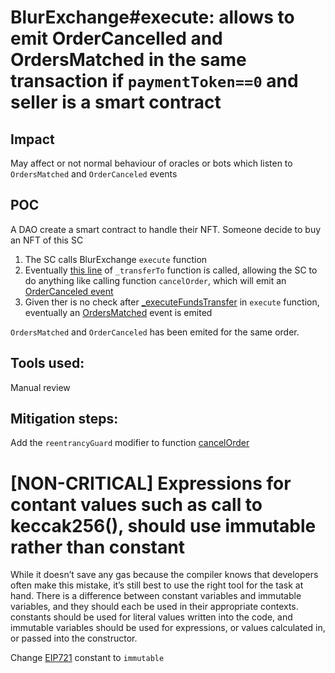 # BlurExchange#execute: allows to emit OrderCancelled and OrdersMatched in the same transaction if ```paymentToken==0``` and seller is a smart contract

## Impact
May affect or not normal behaviour of oracles or bots which listen to ```OrdersMatched``` and ```OrderCanceled``` events

## POC
A DAO create a smart contract to handle their NFT. Someone decide to buy an NFT of this SC
1. The SC calls BlurExchange ```execute``` function
1. Eventually [this line](https://github.com/code-423n4/2022-10-blur/blob/2fdaa6e13b544c8c11d1c022a575f16c3a72e3bf/contracts/BlurExchange.sol#L508) of ```_transferTo``` function is called, allowing the SC to do anything like calling function ```cancelOrder```, which will emit an [OrderCanceled event](https://github.com/code-423n4/2022-10-blur/blob/2fdaa6e13b544c8c11d1c022a575f16c3a72e3bf/contracts/BlurExchange.sol#L190)
1. Given ther is no check after [_executeFundsTransfer](https://github.com/code-423n4/2022-10-blur/blob/2fdaa6e13b544c8c11d1c022a575f16c3a72e3bf/contracts/BlurExchange.sol#L147) in ```execute``` function, eventually an [OrdersMatched](https://github.com/code-423n4/2022-10-blur/blob/2fdaa6e13b544c8c11d1c022a575f16c3a72e3bf/contracts/BlurExchange.sol#L167) event is emited

```OrdersMatched``` and ```OrderCanceled``` has been emited for the same order.

## Tools used:
Manual review

## Mitigation steps:
Add the ```reentrancyGuard``` modifier to function [cancelOrder](https://github.com/code-423n4/2022-10-blur/blob/2fdaa6e13b544c8c11d1c022a575f16c3a72e3bf/contracts/BlurExchange.sol#L181)

# [NON-CRITICAL] Expressions for contant values such as call to keccak256(), should use immutable rather than constant
While it doesn’t save any gas because the compiler knows that developers often make this mistake, it’s still best to use the right tool for the task at hand. There is a difference between constant variables and immutable variables, and they should each be used in their appropriate contexts. constants should be used for literal values written into the code, and immutable variables should be used for expressions, or values calculated in, or passed into the constructor.

Change [EIP721](https://github.com/code-423n4/2022-10-blur/blob/2fdaa6e13b544c8c11d1c022a575f16c3a72e3bf/contracts/lib/EIP712.sol#L20-L35) constant to ```immutable```